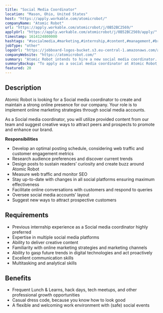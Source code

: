 ```yaml
---
title: "Social Media Coordinator"
location: "Mason, Ohio, United States"
host: "https://apply.workable.com/atomicrobot/"
companyName: "Atomic Robot"
url: "https://apply.workable.com/atomicrobot/j/0B52BC2569/"
applyUrl: "https://apply.workable.com/atomicrobot/j/0B52BC2569/apply/"
timestamp: 1614124800000
hashtags: "#socialmedia,#marketing,#internship,#content,#management,#branding,#ui/ux,#analysis,#office,#monitoring"
jobType: "other"
logoUrl: "https://jobboard-logos-bucket.s3.eu-central-1.amazonaws.com/atomic-robot"
companyWebsite: "https://atomicrobot.com/"
summary: "Atomic Robot intends to hire a new social media coordinator. If you have previous internship experience as a Social media coordinator highly preferred, consider applying."
summaryBackup: "To apply as a social media coordinator at Atomic Robot, you preferably need to have some knowledge of: #socialmedia, #marketing, #internship."
featured: 20
---
```


## Description

Atomic Robot is looking for a Social media coordinator to create and maintain a strong online presence for our company. Your role is to implement online marketing strategies through social media accounts.

As a Social media coordinator, you will utilize provided content from our team and suggest creative ways to attract peers and prospects to promote and enhance our brand.

**Responsibilities**

*   Develop an optimal posting schedule, considering web traffic and customer engagement metrics
*   Research audience preferences and discover current trends
*   Design posts to sustain readers’ curiosity and create buzz around Atomic Robot
*   Measure web traffic and monitor SEO
*   Stay up-to-date with changes in all social platforms ensuring maximum effectiveness
*   Facilitate online conversations with customers and respond to queries
*   Oversee social media accounts’ layout
*   Suggest new ways to attract prospective customers

## Requirements

*   Previous internship experience as a Social media coordinator highly preferred
*   Expertise in multiple social media platforms
*   Ability to deliver creative content
*   Familiarity with online marketing strategies and marketing channels
*   Ability to gasp future trends in digital technologies and act proactively
*   Excellent communication skills
*   Multitasking and analytical skills

## Benefits

*   Frequent Lunch & Learns, hack days, tech meetups, and other professional growth opportunities
*   Casual dress code, because you know how to look good
*   A flexible and welcoming work environment with (safe) social events
